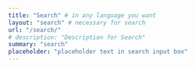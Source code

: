 ```yaml
---
title: "Search" # in any language you want
layout: "search" # necessary for search
url: "/search/"
# description: "Description for Search"
summary: "search"
placeholder: "placeholder text in search input box"
---
```


